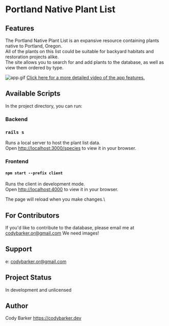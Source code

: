 # Portland Native Plant List

## Features

The Portland Native Plant List is an expansive resource containing plants native to Portland, Oregon.\
All of the plants on this list could be suitable for backyard habitats and restoration projects alike.\
The site allows you to search for and add plants to the database, as well as view them ordered by type.

<img src ="public/Phase-2-Project-README-GIF.gif" alt="app.gif">
<a href="https://youtu.be/qwquisbZK-U" alt=app.video>Click here for a more detailed video of the app features.</a>

## Available Scripts

In the project directory, you can run:

### Backend
### `rails s`

Runs a local server to host the plant list data.\
Open [http://localhost:3000/species](http://localhost:3000/species) to view it in your browser.

### Frontend
#### `npm start --prefix client`

Runs the client in development mode.\
Open [http://localhost:4000](http://localhost:4000) to view it in your browser.

The page will reload when you make changes.\

## For Contributors
If you'd like to contribute to the database, please email me at codybarker.or@gmail.com We need images!

##  Support
e: codybarker.or@gmail.com

## Project Status
In development and unlicensed

## Author
Cody Barker
https://codybarker.dev


